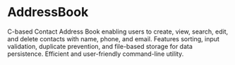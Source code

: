 # AddressBook
C-based Contact Address Book enabling users to create, view, search, edit, and delete contacts with name, phone, and email. Features sorting, input validation, duplicate prevention, and file-based storage for data persistence. Efficient and user-friendly command-line utility.
